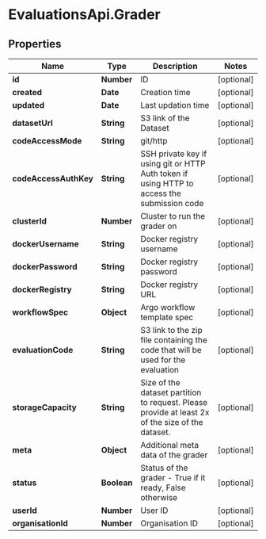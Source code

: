 # EvaluationsApi.Grader

## Properties
Name | Type | Description | Notes
------------ | ------------- | ------------- | -------------
**id** | **Number** | ID | [optional] 
**created** | **Date** | Creation time | [optional] 
**updated** | **Date** | Last updation time | [optional] 
**datasetUrl** | **String** | S3 link of the Dataset | [optional] 
**codeAccessMode** | **String** | git/http | [optional] 
**codeAccessAuthKey** | **String** | SSH private key if using git or HTTP Auth token if using HTTP to access the submission code | [optional] 
**clusterId** | **Number** | Cluster to run the grader on | [optional] 
**dockerUsername** | **String** | Docker registry username | [optional] 
**dockerPassword** | **String** | Docker registry password | [optional] 
**dockerRegistry** | **String** | Docker registry URL | [optional] 
**workflowSpec** | **Object** | Argo workflow template spec | [optional] 
**evaluationCode** | **String** | S3 link to the zip file containing the code that will be used for the evaluation | [optional] 
**storageCapacity** | **String** | Size of the dataset partition to request. Please provide at least 2x of the size of the dataset. | [optional] 
**meta** | **Object** | Additional meta data of the grader | [optional] 
**status** | **Boolean** | Status of the grader - True if it ready, False otherwise | [optional] 
**userId** | **Number** | User ID | [optional] 
**organisationId** | **Number** | Organisation ID | [optional] 


